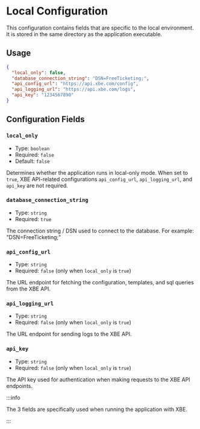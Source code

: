 # Local Configuration

This configuration contains fields that are specific to the local environment. It is stored in the same directory as the application executable.

## Usage

```json
{
  "local_only": false,
  "database_connection_string": "DSN=FreeTicketing;",
  "api_config_url": "https://api.xbe.com/config",
  "api_logging_url": "https://api.xbe.com/logs",
  "api_key": "1234567890"
}
```

## Configuration Fields

### `local_only`

- Type: `boolean`
- Required: `false`
- Default: `false`

Determines whether the application runs in local-only mode. When set to `true`, XBE API-related configurations `api_config_url`, `api_logging_url`, and `api_key` are not required.


### `database_connection_string`

- Type: `string`
- Required: `true`

The connection string / DSN used to connect to the database. For example: "DSN=FreeTicketing;"

### `api_config_url`

- Type: `string`
- Required: `false` (only when `local_only` is `true`)

The URL endpoint for fetching the configuration, templates, and sql queries from the XBE API.

### `api_logging_url`

- Type: `string`
- Required: `false` (only when `local_only` is `true`)

The URL endpoint for sending logs to the XBE API.

### `api_key`

- Type: `string`
- Required: `false` (only when `local_only` is `true`)

The API key used for authentication when making requests to the XBE API endpoints.


:::info

The 3 fields are specifically used when running the application with XBE.

:::
